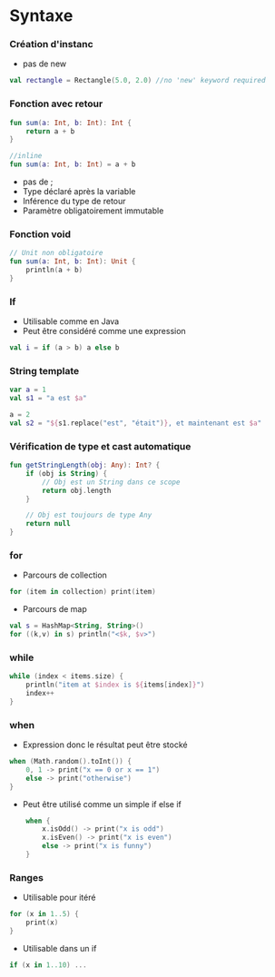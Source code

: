 # Syntaxe


### Création d'instanc

  - pas de new
```kotlin
val rectangle = Rectangle(5.0, 2.0) //no 'new' keyword required
```

### Fonction avec retour

```kotlin
fun sum(a: Int, b: Int): Int {
    return a + b
}

//inline
fun sum(a: Int, b: Int) = a + b
```

- pas de ;
- Type déclaré après la variable
- Inférence du type de retour
- Paramètre obligatoirement immutable


### Fonction void

```kotlin
// Unit non obligatoire
fun sum(a: Int, b: Int): Unit {
    println(a + b)
}
```


### If
- Utilisable comme en Java
- Peut être considéré comme une expression

```kotlin
val i = if (a > b) a else b
```


### String template

```kotlin
var a = 1
val s1 = "a est $a" 

a = 2
val s2 = "${s1.replace("est", "était")}, et maintenant est $a"
```


### Vérification de type et cast automatique

```kotlin
fun getStringLength(obj: Any): Int? {
    if (obj is String) {
        // Obj est un String dans ce scope
        return obj.length
    }

    // Obj est toujours de type Any
    return null
}
```


### for
- Parcours de collection

```kotlin
for (item in collection) print(item)
```
- Parcours de map

```kotlin
val s = HashMap<String, String>()
for ((k,v) in s) println("<$k, $v>")
```


### while

```kotlin
while (index < items.size) {
    println("item at $index is ${items[index]}")
    index++
}
```


### when
  - Expression donc le résultat peut être stocké 
```kotlin
when (Math.random().toInt()) {
    0, 1 -> print("x == 0 or x == 1")
    else -> print("otherwise")
}
```
  - Peut être utilisé comme un simple if else if
```kotlin
    when {
        x.isOdd() -> print("x is odd")
        x.isEven() -> print("x is even")
        else -> print("x is funny")
    }
```


### Ranges
  - Utilisable pour itéré
  
```kotlin
for (x in 1..5) {
    print(x)
}
```
  - Utilisable dans un if
  
```kotlin
if (x in 1..10) ...
```